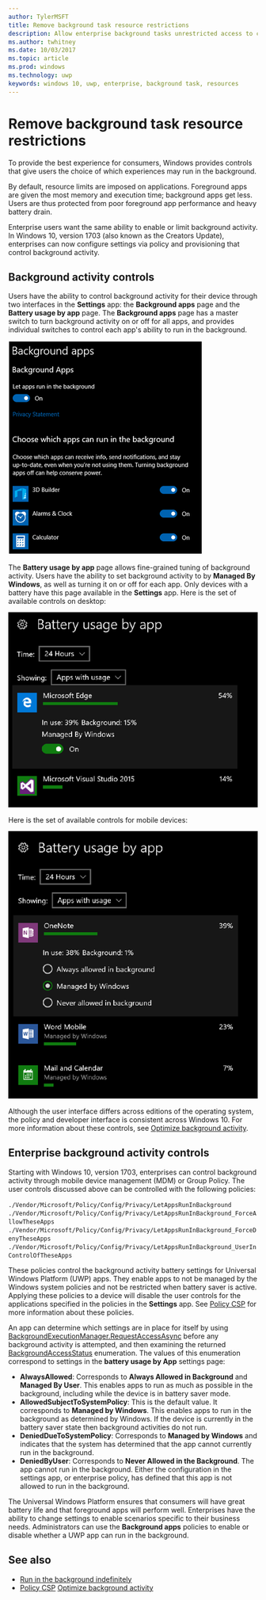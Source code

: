 ```yaml
---
author: TylerMSFT
title: Remove background task resource restrictions
description: Allow enterprise background tasks unrestricted access to computer resources.
ms.author: twhitney
ms.date: 10/03/2017
ms.topic: article
ms.prod: windows
ms.technology: uwp
keywords: windows 10, uwp, enterprise, background task, resources
---
```


# Remove background task resource restrictions

To provide the best experience for consumers, Windows provides controls that give users the choice of which experiences may run in the background.

By default, resource limits are imposed on applications. Foreground apps are given the most memory and execution time; background apps get less. Users are thus protected from poor foreground app performance and heavy battery drain.

Enterprise users want the same ability to enable or limit background activity. In Windows 10, version 1703 (also known as the Creators Update), enterprises can now configure settings via policy and provisioning that control background activity.

## Background activity controls

Users have the ability to control background activity for their device through two interfaces in the **Settings** app: the **Background apps** page and the **Battery usage by app** page. The **Background apps** page has a master switch to turn background activity on or off for all apps, and provides individual switches to control each app's ability to run in the background. 

![Background apps settings page](images/backgroundapps-setting.png)

The **Battery usage by app** page allows fine-grained tuning of background activity. Users have the ability to set background activity to by **Managed By Windows**, as well as turning it on or off for each app. Only devices with a battery have this page available in the **Settings** app. Here is the set of available controls on desktop: 

![Battery usage by app on desktop](images/battery-usage-by-app-desktop.png)

Here is the set of available controls for mobile devices: 

![Battery usage by app on mobile](images/battery-usage-by-app-mobile.png)

Although the user interface differs across editions of the operating system, the policy and developer interface is consistent across Windows 10. For more information about these controls, see [Optimize background activity](https://docs.microsoft.com/windows/uwp/debug-test-perf/optimize-background-activity).

## Enterprise background activity controls 

Starting with Windows 10, version 1703, enterprises can control background activity through mobile device management (MDM) or Group Policy. The user controls discussed above can be controlled with the following policies: 

`./Vendor/Microsoft/Policy/Config/Privacy/LetAppsRunInBackground` 
`./Vendor/Microsoft/Policy/Config/Privacy/LetAppsRunInBackground_ForceAllowTheseApps`
`./Vendor/Microsoft/Policy/Config/Privacy/LetAppsRunInBackground_ForceDenyTheseApps` 
`./Vendor/Microsoft/Policy/Config/Privacy/LetAppsRunInBackground_UserInControlOfTheseApps`

These policies control the background activity battery settings for Universal Windows Platform (UWP) apps. They enable apps to not be managed by the Windows system policies and not be restricted when battery saver is active. Applying these policies to a device will disable the user controls for the applications specified in the policies in the **Settings** app. See [Policy CSP](https://msdn.microsoft.com/windows/hardware/commercialize/customize/mdm/policy-configuration-service-provider#privacy-letappsruninbackground) for more information about these policies.

An app can determine which settings are in place for itself by using [BackgroundExecutionManager.RequestAccessAsync](https://docs.microsoft.com/uwp/api/Windows.ApplicationModel.Background.BackgroundAccessStatus) before any background activity is attempted, and then examining the returned  [BackgroundAccessStatus](https://docs.microsoft.com/uwp/api/windows.applicationmodel.background.backgroundaccessstatus) enumeration. The values of this enumeration correspond to settings in the **battery usage by App** settings page: 
  
- **AlwaysAllowed**: Corresponds to **Always Allowed in Background** and **Managed By User**. This enables apps to run as much as possible in the background, including while the device is in battery saver mode.
  
- **AllowedSubjectToSystemPolicy**: This is the default value. It corresponds to **Managed by Windows**. This enables apps to run in the background as determined by Windows. If the device is currently in the battery saver state then background activities do not run. 
  
- **DeniedDueToSystemPolicy**: Corresponds to **Managed by Windows** and indicates that the system has determined that the app cannot currently run in the background. 
  
- **DeniedByUser**: Corresponds to **Never Allowed in the Background**. The app cannot run in the background. Either the configuration in the settings app, or enterprise policy, has defined that this app is not allowed to run in the background. 

The Universal Windows Platform ensures that consumers will have great battery life and that foreground apps will perform well. Enterprises have the ability to change settings to enable scenarios specific to their business needs. Administrators can use the **Background apps** policies to enable or disable whether a UWP app can run in the background.

## See also

- [Run in the background indefinitely](https://docs.microsoft.com/windows/uwp/launch-resume/run-in-the-background-indefinetly)
- [Policy CSP](https://msdn.microsoft.com/windows/hardware/commercialize/customize/mdm/policy-configuration-service-provider#privacy-letappsruninbackground)
[Optimize background activity](https://docs.microsoft.com/windows/uwp/debug-test-perf/optimize-background-activity)
